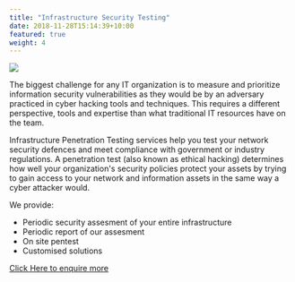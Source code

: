 ```yaml
---
title: "Infrastructure Security Testing"
date: 2018-11-28T15:14:39+10:00
featured: true
weight: 4
---
```

<img src="https://www.teahub.io/photos/full/226-2263470_network-infrastructure.jpg">

The biggest challenge for any IT organization is to measure and prioritize information security vulnerabilities as they would be by an adversary practiced in cyber hacking tools and techniques. This requires a different perspective, tools and expertise than what traditional IT resources have on the team.

Infrastructure Penetration Testing services help you test your network security defences and meet compliance with government or industry regulations. A penetration test (also known as ethical hacking) determines how well your organization's security policies protect your assets by trying to gain access to your network and information assets in the same way a cyber attacker would.

We provide:

+ Periodic security assesment of your entire infrastructure
+ Periodic report of our assesment
+ On site pentest
+ Customised solutions 

[Click Here to enquire more](https://forms.gle/8LwiF23jbytmdm4F6)

<script type="text/javascript">
    (function(c,l,a,r,i,t,y){
        c[a]=c[a]||function(){(c[a].q=c[a].q||[]).push(arguments)};
        t=l.createElement(r);t.async=1;t.src="https://www.clarity.ms/tag/"+i;
        y=l.getElementsByTagName(r)[0];y.parentNode.insertBefore(t,y);
    })(window, document, "clarity", "script", "agudmp1t06");
</script>

<!--Start of Tawk.to Script-->
<script type="text/javascript">
var Tawk_API=Tawk_API||{}, Tawk_LoadStart=new Date();
(function(){
var s1=document.createElement("script"),s0=document.getElementsByTagName("script")[0];
s1.async=true;
s1.src='https://embed.tawk.to/61faf3609bd1f31184daa810/1fqu4dcna';
s1.charset='UTF-8';
s1.setAttribute('crossorigin','*');
s0.parentNode.insertBefore(s1,s0);
})();
</script>
<!--End of Tawk.to Script-->